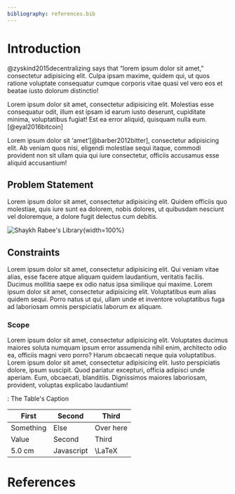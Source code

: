 ```yaml
---
bibliography: references.bib
---
```


# Introduction

@zyskind2015decentralizing says that “lorem ipsum dolor sit amet,” consectetur adipisicing elit. Culpa ipsam maxime, quidem qui, ut quos ratione voluptate consequatur cumque corporis vitae quasi vel vero eos et beatae iusto dolorum distinctio!

Lorem ipsum dolor sit amet, consectetur adipisicing elit. Molestias esse consequatur odit, illum est ipsam id earum iusto deserunt, cupiditate minima, voluptatibus fugiat! Est ea error aliquid, quisquam nulla eum.[@eyal2016bitcoin]

Lorem ipsum dolor sit ‘amet’[@barber2012bitter], consectetur adipisicing elit. Ab veniam quos nisi, eligendi molestiae sequi itaque, commodi provident non sit ullam quia qui iure consectetur, officiis accusamus esse aliquid accusantium!

## Problem Statement

Lorem ipsum dolor sit amet, consectetur adipisicing elit. Quidem officiis quo molestiae, quis iure sunt ea dolorem, nobis dolores, ut quibusdam nesciunt vel doloremque, a dolore fugit delectus cum debitis.

![Shaykh Rabee's Library](images/library){width=100%}

## Constraints

Lorem ipsum dolor sit amet, consectetur adipisicing elit. Qui veniam vitae alias, esse facere atque aliquam quidem laudantium, veritatis facilis. Ducimus mollitia saepe ex odio natus ipsa similique qui maxime. Lorem ipsum dolor sit amet, consectetur adipisicing elit. Voluptatibus eum alias quidem sequi. Porro natus ut qui, ullam unde et inventore voluptatibus fuga ad laboriosam omnis perspiciatis laborum ex aliquam.

### Scope

Lorem ipsum dolor sit amet, consectetur adipisicing elit. Voluptates ducimus maiores soluta numquam ipsum error assumenda nihil enim, architecto odio ea, officiis magni vero porro? Harum obcaecati neque quia voluptatibus. Lorem ipsum dolor sit amet, consectetur adipisicing elit. Iusto perspiciatis dolore, ipsum suscipit. Quod pariatur excepturi, officia adipisci unde aperiam. Eum, obcaecati, blanditiis. Dignissimos maiores laboriosam, provident, voluptas explicabo laudantium!

: The Table's Caption

| First       | Second     | Third                          |
| ----------- | ---------  | ------------------------------ |
| Something   | Else       | Over here                      |
| Value       | Second     | Third                          |
| 5.0 cm      | Javascript | \LaTeX                         |






# References
